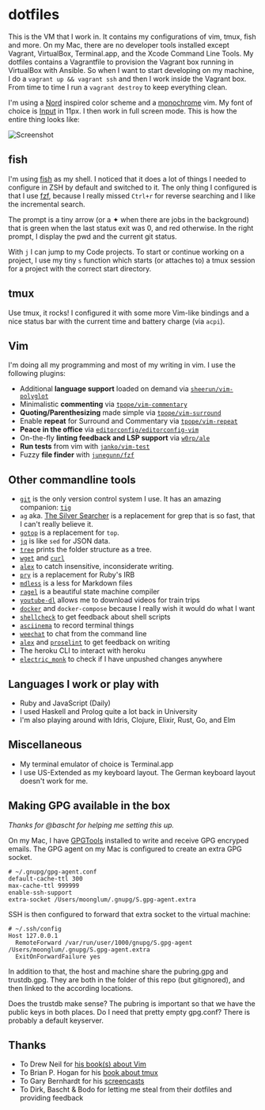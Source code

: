 # dotfiles

This is the VM that I work in. It contains my configurations of vim, tmux, fish and more. On my Mac, there are no developer tools installed except Vagrant, VirtualBox, Terminal.app, and the Xcode Command Line Tools. My dotfiles contains a Vagrantfile to provision the Vagrant box running in VirtualBox with Ansible. So when I want to start developing on my machine, I do a `vagrant up && vagrant ssh` and then I work inside the Vagrant box. From time to time I run a `vagrant destroy` to keep everything clean.

I'm using a [Nord](https://arcticicestudio.github.io/nord/) inspired color scheme and a [monochrome](https://github.com/fxn/vim-monochrome) vim. My font of choice is [Input](http://input.fontbureau.com) in 11px. I then work in full screen mode. This is how the entire thing looks like:

![Screenshot](dotfiles.png)

## fish

I'm using [fish](http://fishshell.com) as my shell. I noticed that it does a lot of things I needed to configure in ZSH by default and switched to it. The only thing I configured is that I use [fzf](https://github.com/junegunn/fzf), because I really missed `Ctrl+r` for reverse searching and I like the incremental search.

The prompt is a tiny arrow (or a ✦ when there are jobs in the background) that is green when the last status exit was 0, and red otherwise. In the right prompt, I display the pwd and the current git status.

With `j` I can jump to my Code projects. To start or continue working on a project, I use my tiny `s` function which starts (or attaches to) a tmux session for a project with the correct start directory.

## tmux

Use tmux, it rocks! I configured it with some more Vim-like bindings and a nice status bar with the current time and battery charge (via `acpi`).

## Vim

I'm doing all my programming and most of my writing in vim. I use the following plugins:

* Additional **language support** loaded on demand via [`sheerun/vim-polyglot`](https://github.com/sheerun/vim-polyglot)
* Minimalistic **commenting** via [`tpope/vim-commentary`](https://github.com/tpope/vim-commentary)
* **Quoting/Parenthesizing** made simple via [`tpope/vim-surround`](https://github.com/tpope/vim-surround)
* Enable **repeat** for Surround and Commentary via [`tpope/vim-repeat`](https://github.com/tpope/vim-repeat)
* **Peace in the office** via [`editorconfig/editorconfig-vim`](https://github.com/editorconfig/editorconfig-vim)
* On-the-fly **linting feedback and LSP support** via [`w0rp/ale`](https://github.com/w0rp/ale)
* **Run tests** from vim with [`janko/vim-test`](https://github.com/janko/vim-test)
* Fuzzy **file finder** with [`junegunn/fzf`](https://github.com/junegunn/fzf)

## Other commandline tools

* [`git`](https://www.git-scm.com) is the only version control system I use. It has an amazing companion: [`tig`](http://jonas.nitro.dk/tig)
* `ag` aka. [The Silver Searcher](https://github.com/ggreer/the_silver_searcher) is a replacement for grep that is so fast, that I can't really believe it.
* [`gotop`](https://github.com/cjbassi/gotop) is a replacement for `top`.
* [`jq`](http://stedolan.github.io/jq) is like `sed` for JSON data.
* [`tree`](http://mama.indstate.edu/users/ice/tree) prints the folder structure as a tree.
* [`wget`](http://www.gnu.org/software/wget) and [`curl`](http://curl.haxx.se)
* [`alex`](http://alexjs.com) to catch insensitive, inconsiderate writing.
* [`pry`](http://pryrepl.org) is a replacement for Ruby's IRB
* [`mdless`](http://brettterpstra.com/projects/mdless) is a less for Markdown files
* [`ragel`](http://www.colm.net/open-source/ragel) is a beautiful state machine compiler
* [`youtube-dl`](https://rg3.github.io/youtube-dl) allows me to download videos for train trips
* [`docker`](https://www.docker.com) and `docker-compose` because I really wish it would do what I want
* [`shellcheck`](https://www.shellcheck.net) to get feedback about shell scripts
* [`asciinema`](https://asciinema.org) to record terminal things
* [`weechat`](http://weechat.org) to chat from the command line
* [`alex`](https://alexjs.com) and [`proselint`](http://proselint.com) to get feedback on writing
* The heroku CLI to interact with heroku
* [`electric_monk`](https://github.com/moonglum/electric_monk) to check if I have unpushed changes anywhere

## Languages I work or play with

* Ruby and JavaScript (Daily)
* I used Haskell and Prolog quite a lot back in University
* I'm also playing around with Idris, Clojure, Elixir, Rust, Go, and Elm

## Miscellaneous

* My terminal emulator of choice is Terminal.app
* I use US-Extended as my keyboard layout. The German keyboard layout doesn't work for me.

## Making GPG available in the box

*Thanks for @bascht for helping me setting this up.*

On my Mac, I have [GPGTools](https://gpgtools.org) installed to write and
receive GPG encryped emails. The GPG agent on my Mac is configured to create
an extra GPG socket.

```
# ~/.gnupg/gpg-agent.conf
default-cache-ttl 300
max-cache-ttl 999999
enable-ssh-support
extra-socket /Users/moonglum/.gnupg/S.gpg-agent.extra
```

SSH is then configured to forward that extra socket to the virtual machine:

```
# ~/.ssh/config
Host 127.0.0.1
  RemoteForward /var/run/user/1000/gnupg/S.gpg-agent /Users/moonglum/.gnupg/S.gpg-agent.extra
  ExitOnForwardFailure yes
```

In addition to that, the host and machine share the pubring.gpg and trustdb.gpg. They are both in the
folder of this repo (but gitignored), and then linked to the according locations.

Does the trustdb make sense? The pubring is important so that we have the public keys in both places.
Do I need that pretty empty gpg.conf? There is probably a default keyserver.

## Thanks

* To Drew Neil for [his book(s) about Vim](https://pragprog.com/book/dnvim2/practical-vim-second-edition)
* To Brian P. Hogan for his [book about tmux](https://pragprog.com/book/bhtmux2/tmux-2)
* To Gary Bernhardt for his [screencasts](https://www.destroyallsoftware.com/screencasts)
* To Dirk, Bascht & Bodo for letting me steal from their dotfiles and providing feedback
